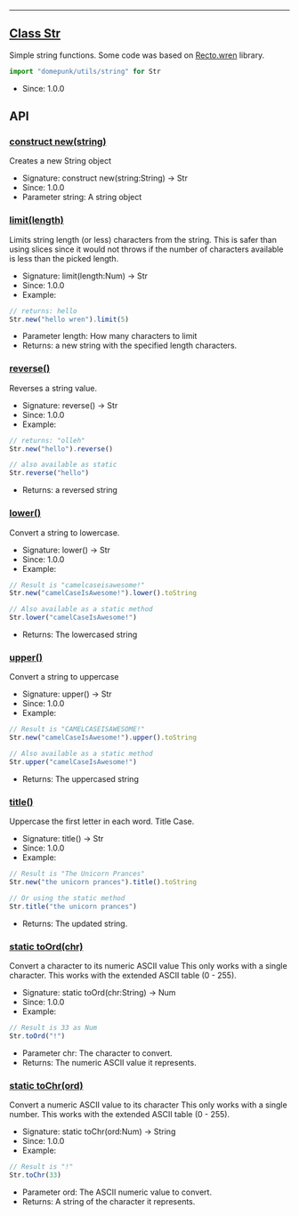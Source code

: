 <!-- file: domepunk/utils/string.wren -->
<!-- documentation automatically generated using domepunk/tools/doc -->
---
## [Class Str](https://github.com/ninjascl/domepunk/blob/main/domepunk/utils/string.wren#L10)


Simple string functions.
Some code was based on [Recto.wren](https://github.com/BrianOtto/Recto/blob/master/Recto.wren) library.
```js
import "domepunk/utils/string" for Str
```
- Since: 1.0.0

## API

### [construct new(string)](https://github.com/ninjascl/domepunk/blob/main/domepunk/utils/string.wren#L69)


Creates a new String object
- Signature: construct new(string:String) -> Str
- Since: 1.0.0
- Parameter string: A string object

### [limit(length)](https://github.com/ninjascl/domepunk/blob/main/domepunk/utils/string.wren#L88)


Limits string length (or less) characters from the string.
This is safer than using slices since it would not
throws if the number of characters available is less than
the picked length.
- Signature: limit(length:Num) -> Str
- Since: 1.0.0
- Example:
```js
// returns: hello
Str.new("hello wren").limit(5)
```
- Parameter length: How many characters to limit
- Returns: a new string with the specified length characters.

### [reverse()](https://github.com/ninjascl/domepunk/blob/main/domepunk/utils/string.wren#L106)


Reverses a string value.
- Signature: reverse() -> Str
- Since: 1.0.0
- Example:
```js
// returns: "olleh"
Str.new("hello").reverse()

// also available as static
Str.reverse("hello")
```
- Returns: a reversed string

### [lower()](https://github.com/ninjascl/domepunk/blob/main/domepunk/utils/string.wren#L124)


Convert a string to lowercase.
- Signature: lower() -> Str
- Since: 1.0.0
- Example:
```js
// Result is "camelcaseisawesome!"
Str.new("camelCaseIsAwesome!").lower().toString

// Also available as a static method
Str.lower("camelCaseIsAwesome!")
```
- Returns: The lowercased string

### [upper()](https://github.com/ninjascl/domepunk/blob/main/domepunk/utils/string.wren#L148)


Convert a string to uppercase
- Signature: upper() -> Str
- Since: 1.0.0
- Example:
```js
// Result is "CAMELCASEISAWESOME!"
Str.new("camelCaseIsAwesome!").upper().toString

// Also available as a static method
Str.upper("camelCaseIsAwesome!")
```
- Returns: The uppercased string

### [title()](https://github.com/ninjascl/domepunk/blob/main/domepunk/utils/string.wren#L172)


Uppercase the first letter in each word. Title Case.
- Signature: title() -> Str
- Since: 1.0.0
- Example:
```js
// Result is "The Unicorn Prances"
Str.new("the unicorn prances").title().toString

// Or using the static method
Str.title("the unicorn prances")
````
- Returns: The updated string.

### [static toOrd(chr)](https://github.com/ninjascl/domepunk/blob/main/domepunk/utils/string.wren#L219)


Convert a character to its numeric ASCII value
This only works with a single character.
This works with the extended ASCII table (0 - 255).
- Signature: static toOrd(chr:String) -> Num
- Since: 1.0.0
- Example:
```js
// Result is 33 as Num
Str.toOrd("!")
```
- Parameter chr: The character to convert.
- Returns: The numeric ASCII value it represents.

### [static toChr(ord)](https://github.com/ninjascl/domepunk/blob/main/domepunk/utils/string.wren#L240)


Convert a numeric ASCII value to its character
This only works with a single number.
This works with the extended ASCII table (0 - 255).
- Signature: static toChr(ord:Num) -> String
- Since: 1.0.0
- Example:
```js
// Result is "!"
Str.toChr(33)
```
- Parameter ord: The ASCII numeric value to convert.
- Returns: A string of the character it represents.
